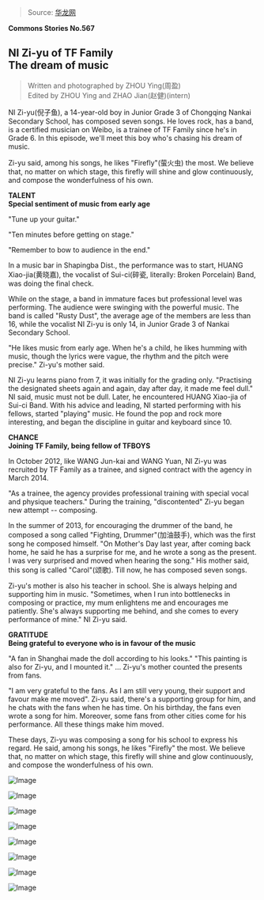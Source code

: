 > Source: [华龙网](http://cq.cqnews.net/cqztlm/2015-09/18/content_35325755.htm)

**Commons Stories No.567**

## NI Zi-yu of TF Family<br />The dream of music

> Written and photographed by ZHOU Ying(周盈)  
> Edited by ZHOU Ying and ZHAO Jian(赵健)(intern)

NI Zi-yu(倪子鱼), a 14-year-old boy in Junior Grade 3 of Chongqing Nankai Secondary School, has composed seven songs.
He loves rock, has a band, is a certified musician on Weibo, is a trainee of TF Family since he's in Grade 6.
In this episode, we'll meet this boy who's chasing his dream of music.

Zi-yu said, among his songs, he likes "Firefly"(萤火虫) the most.
We believe that, no matter on which stage, this firefly will shine and glow continuously, and compose the wonderfulness of his own.

**TALENT**  
**Special sentiment of music from early age**

"Tune up your guitar."

"Ten minutes before getting on stage."

"Remember to bow to audience in the end."

In a music bar in Shapingba Dist., the performance was to start, HUANG Xiao-jia(黄晓嘉), the vocalist of Sui-ci(碎瓷, literally: Broken Porcelain) Band, was doing the final check.

While on the stage, a band in immature faces but professional level was performing.
The audience were swinging with the powerful music.
The band is called "Rusty Dust", the average age of the members are less than 16, while the vocalist NI Zi-yu is only 14, in Junior Grade 3 of Nankai Secondary School.

"He likes music from early age. When he's a child, he likes humming with music, though the lyrics were vague, the rhythm and the pitch were precise." Zi-yu's mother said.

NI Zi-yu learns piano from 7, it was initially for the grading only.
"Practising the designated sheets again and again, day after day, it made me feel dull."
NI said, music must not be dull.
Later, he encountered HUANG Xiao-jia of Sui-ci Band.
With his advice and leading, NI started performing with his fellows, started "playing" music.
He found the pop and rock more interesting, and began the discipline in guitar and keyboard since 10.

**CHANCE**  
**Joining TF Family, being fellow of TFBOYS**

In October 2012, like WANG Jun-kai and WANG Yuan, NI Zi-yu was recruited by TF Family as a trainee, and signed contract with the agency in March 2014.

"As a trainee, the agency provides professional training with special vocal and physique teachers."
During the training, "discontented" Zi-yu began new attempt -- composing.

In the summer of 2013, for encouraging the drummer of the band, he composed a song called "Fighting, Drummer"(加油鼓手), which was the first song he composed himself.
"On Mother's Day last year, after coming back home, he said he has a surprise for me, and he wrote a song as the present.
I was very surprised and moved when hearing the song."
His mother said, this song is called "Carol"(颂歌).
Till now, he has composed seven songs.

Zi-yu's mother is also his teacher in school.
She is always helping and supporting him in music.
"Sometimes, when I run into bottlenecks in composing or practice, my mum enlightens me and encourages me patiently.
She's always supporting me behind, and she comes to every performance of mine." NI Zi-yu said.

**GRATITUDE**  
**Being grateful to everyone who is in favour of the music**

"A fan in Shanghai made the doll according to his looks."
"This painting is also for Zi-yu, and I mounted it." ...
Zi-yu's mother counted the presents from fans.

"I am very grateful to the fans. As I am still very young, their support and favour make me moved".
Zi-yu said, there's a supporting group for him, and he chats with the fans when he has time.
On his birthday, the fans even wrote a song for him.
Moreover, some fans from other cities come for his performance.
All these things make him moved.

These days, Zi-yu was composing a song for his school to express his regard.
He said, among his songs, he likes "Firefly" the most.
We believe that, no matter on which stage, this firefly will shine and glow continuously, and compose the wonderfulness of his own.

![Image](http://i3.cqnews.net/cqtoday/attachement/jpg/site82/20150917/5404a6d639441764cc9f08.jpg)

![Image](http://i4.cqnews.net/cqtoday/attachement/jpg/site82/20150917/5404a6d639441764cc9f09.jpg)

![Image](http://i1.cqnews.net/cqtoday/attachement/jpg/site82/20150917/5404a6d639441764cca00a.jpg)

![Image](http://i2.cqnews.net/cqtoday/attachement/jpg/site82/20150917/5404a6d639441764cca00b.jpg)

![Image](http://i3.cqnews.net/cqtoday/attachement/jpg/site82/20150917/5404a6d639441764cca00c.jpg)

![Image](http://i4.cqnews.net/cqtoday/attachement/jpg/site82/20150917/5404a6d639441764cca00d.jpg)

![Image](http://i1.cqnews.net/cqtoday/attachement/jpg/site82/20150917/5404a6d639441764cca10e.jpg)

![Image](http://i2.cqnews.net/cqtoday/attachement/jpg/site82/20150917/5404a6d639441764cca10f.jpg)

